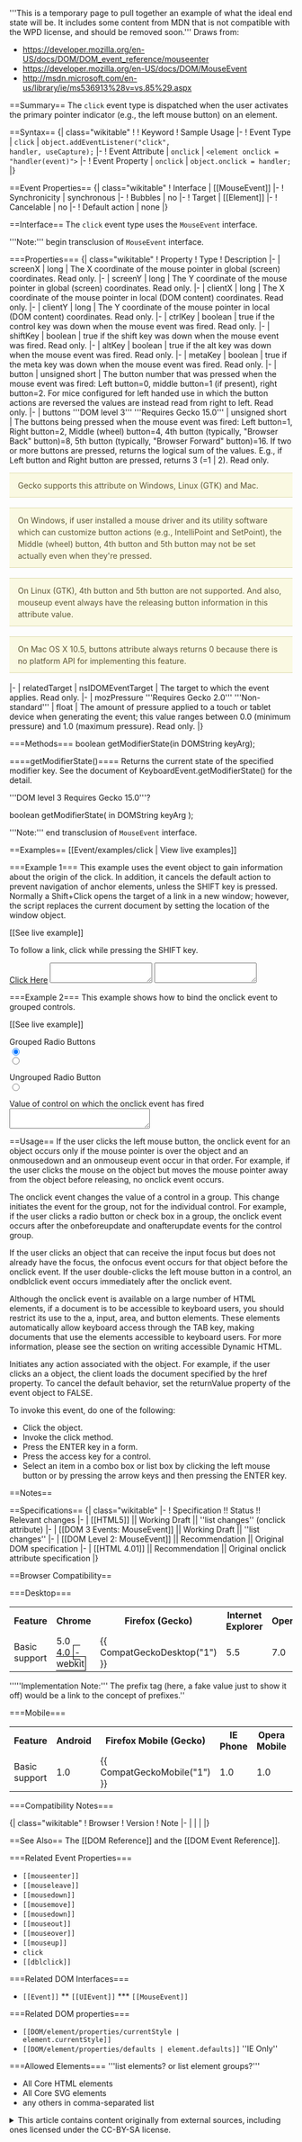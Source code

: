 '''This is a temporary page to pull together an example of what the ideal end state will be. It includes some content from MDN that is not compatible with the WPD license, and should be removed soon.'''
Draws from:
* https://developer.mozilla.org/en-US/docs/DOM/DOM_event_reference/mouseenter
* https://developer.mozilla.org/en-US/docs/DOM/MouseEvent
* http://msdn.microsoft.com/en-us/library/ie/ms536913%28v=vs.85%29.aspx

==Summary==
The <code>click</code> event type is dispatched when the user activates the primary pointer indicator (e.g., the left mouse button) on an element.

==Syntax==
{| class="wikitable"
! 
! Keyword
! Sample Usage
|-
! Event Type
| <code>click</code>
| <code>object.addEventListener("click", handler, useCapture);</code>
|-
! Event Attribute
| <code>onclick</code>
| <code>&lt;element onclick = "handler(event)"&gt;</code>
|-
! Event Property
| <code>onclick</code>
| <code>object.onclick = handler;</code>
|}

==Event Properties==
{| class="wikitable"
! Interface
| [[MouseEvent]]
|-
! Synchronicity
| synchronous
|-
! Bubbles
| no
|-
! Target
| [[Element]]
|-
! Cancelable
| no
|-
! Default action
| none
|}

==Interface==
The <code>click</code> event type uses the <code>MouseEvent</code> interface.

 '''Note:''' begin transclusion of <code>MouseEvent</code> interface.

===Properties===
{| class="wikitable"
! Property
! Type
! Description
|-
| screenX 
| long
| The X coordinate of the mouse pointer in global (screen) coordinates. Read only.
|-
| screenY
| long
| The Y coordinate of the mouse pointer in global (screen) coordinates. Read only.
|-
| clientX
| long
| The X coordinate of the mouse pointer in local (DOM content) coordinates. Read only.
|-
| clientY
| long
| The Y coordinate of the mouse pointer in local (DOM content) coordinates. Read only.
|-
| ctrlKey
| boolean
| true if the control key was down when the mouse event was fired. Read only.
|-
| shiftKey
| boolean
| true if the shift key was down when the mouse event was fired. Read only.
|-
| altKey
| boolean
| true if the alt key was down when the mouse event was fired. Read only.
|-
| metaKey
| boolean
| true if the meta key was down when the mouse event was fired. Read only.
|-
| button
| unsigned short
| The button number that was pressed when the mouse event was fired: Left button=0, middle button=1 (if present), right button=2. For mice configured for left handed use in which the button actions are reversed the values are instead read from right to left. Read only.
|-
| buttons 
 '''DOM level 3''' 
 '''Requires Gecko 15.0'''
| unsigned short 	
| The buttons being pressed when the mouse event was fired: Left button=1, Right button=2, Middle (wheel) button=4, 4th button (typically, "Browser Back" button)=8, 5th button (typically, "Browser Forward" button)=16. If two or more buttons are pressed, returns the logical sum of the values. E.g., if Left button and Right button are pressed, returns 3 (=1 <nowiki>|</nowiki> 2). Read only.

<p style="background: none repeat scroll 0 0 #FAF9E2; border-color: #DDDAAA; border-style: solid; border-width: 1px 0; color: #5D5636; line-height: 1.5em; margin-bottom: 1.286em; padding: 0.75em 15px;">Gecko supports this attribute on Windows, Linux (GTK) and Mac.</p>

<p style="background: none repeat scroll 0 0 #FAF9E2; border-color: #DDDAAA; border-style: solid; border-width: 1px 0; color: #5D5636; line-height: 1.5em; margin-bottom: 1.286em; padding: 0.75em 15px;">On Windows, if user installed a mouse driver and its utility software which can customize button actions (e.g., IntelliPoint and SetPoint), the Middle (wheel) button, 4th button and 5th button may not be set actually even when they're pressed.</p>

<p style="background: none repeat scroll 0 0 #FAF9E2; border-color: #DDDAAA; border-style: solid; border-width: 1px 0; color: #5D5636; line-height: 1.5em; margin-bottom: 1.286em; padding: 0.75em 15px;">On Linux (GTK), 4th button and 5th button are not supported. And also, mouseup event always have the releasing button information in this attribute value.</p>

<p style="background: none repeat scroll 0 0 #FAF9E2; border-color: #DDDAAA; border-style: solid; border-width: 1px 0; color: #5D5636; line-height: 1.5em; margin-bottom: 1.286em; padding: 0.75em 15px;">On Mac OS X 10.5, buttons attribute always returns 0 because there is no platform API for implementing this feature.</p>
|-
| relatedTarget
| nsIDOMEventTarget
| The target to which the event applies. Read only.
|-
| mozPressure 
  '''Requires Gecko 2.0''' 
  '''Non-standard'''
| float
| The amount of pressure applied to a touch or tablet device when generating the event; this value ranges between 0.0 (minimum pressure) and 1.0 (maximum pressure). Read only.
|}

===Methods===
 boolean getModifierState(in DOMString keyArg);

====getModifierState()====
Returns the current state of the specified modifier key. See the document of KeyboardEvent.getModifierState() for the detail. 

'''DOM level 3 Requires Gecko 15.0'''?

 boolean getModifierState(
   in DOMString keyArg
 );

 '''Note:''' end transclusion of <code>MouseEvent</code> interface.

==Examples==
[[Event/examples/click | View live examples]]

===Example 1===
This example uses the event object to gain information about the origin of the click. In addition, it cancels the default action to prevent navigation of anchor elements, unless the SHIFT key is pressed. Normally a Shift+Click opens the target of a link in a new window; however, the script replaces the current document by setting the location of the window object.

[[See live example]]

<syntaxhighlight>
<script type="text/javascript">
/* This code cancels the event. If the click occurs in an anchor
   and the SHIFT key is down, the document is navigated. */
function clickIt()  
{
    var e = window.event.srcElement
    txtName.value = e.tagName;
    txtType.value = e.type;
    if ((e.tagName == "A") && 
        (window.event.shiftKey)) {
        window.location.href = e.href;
    }
    
    window.event.returnValue = false; 
}
</script>
<body onclick="clickIt()">
<p>To follow a link, click while pressing the SHIFT key.</p>
<a href="about:blank">Click Here</a>
<textarea name="txtName"></textarea> <textarea name="txtType"></textarea>
</body>
</syntaxhighlight>

===Example 2===
This example shows how to bind the onclick event to grouped controls.

[[See live example]]

<syntaxhighlight>
<head>
<script type="text/javascript">
function CookieGroup() 
{
txtOutput.value = window.event.srcElement.value;
}
</script>
</head>
<body>
<!-- Controls are grouped by giving them the same NAME but unique IDs. -->
<p>Grouped Radio Buttons<br>
<input type="radio" 
    name="rdoTest" 
    id="Cookies" 
    value="accept_cookies" 
    checked 
    onclick="CookieGroup()"><br>
<input type="radio" 
    name="rdoTest" 
    id="NoCookies" 
    value="refuse_cookies" 
    onclick="CookieGroup()"><br>
</p>
<p>Ungrouped Radio Button<br>
<input type="radio" 
    name="rdoTest1" 
    value="chocolate-chip_cookies" 
    onclick="CookieGroup()"><br>
</p>
<p>Value of control on which the onclick event has fired<br>
<textarea name="txtOutput" style="width: 250px"></textarea> </p>
</body>
</syntaxhighlight>

==Usage==
If the user clicks the left mouse button, the onclick event for an object occurs only if the mouse pointer is over the object and an onmousedown and an onmouseup event occur in that order. For example, if the user clicks the mouse on the object but moves the mouse pointer away from the object before releasing, no onclick event occurs.

The onclick event changes the value of a control in a group. This change initiates the event for the group, not for the individual control. For example, if the user clicks a radio button or check box in a group, the onclick event occurs after the onbeforeupdate and onafterupdate events for the control group.

If the user clicks an object that can receive the input focus but does not already have the focus, the onfocus event occurs for that object before the onclick event. If the user double-clicks the left mouse button in a control, an ondblclick event occurs immediately after the onclick event.

Although the onclick event is available on a large number of HTML elements, if a document is to be accessible to keyboard users, you should restrict its use to the a, input, area, and button elements. These elements automatically allow keyboard access through the TAB key, making documents that use the elements accessible to keyboard users. For more information, please see the section on writing accessible Dynamic HTML.

Initiates any action associated with the object. For example, if the user clicks an a object, the client loads the document specified by the href property. To cancel the default behavior, set the returnValue property of the event object to FALSE.

To invoke this event, do one of the following:

* Click the object.
* Invoke the click method.
* Press the ENTER key in a form.
* Press the access key for a control.
* Select an item in a combo box or list box by clicking the left mouse button or by pressing the arrow keys and then pressing the ENTER key.



==Notes==


==Specifications==
{| class="wikitable"
|-
! Specification !! Status !! Relevant changes
|-
| [[HTML5]] || Working Draft || ''list changes'' (onclick attribute)
|-
| [[DOM 3 Events: MouseEvent]] || Working Draft || ''list changes''
|-
| [[DOM Level 2: MouseEvent]] || Recommendation || Original DOM specification
|-
| [[HTML 4.01]] || Recommendation || Original onclick attribute specification
|}


==Browser Compatibility==

===Desktop===
<div id="compat-desktop">
  <table class="compat-table">
       <tr>
        <th>Feature</th>
        <th>Chrome</th>
        <th>Firefox (Gecko)</th>
        <th>Internet Explorer</th>
        <th>Opera</th>
        <th>Safari</th>
      </tr>
      <tr>
        <td>Basic support</td>
        <td>5.0<br/>4.0 <span style='border:1px solid black; padding:2px'>-webkit</span></td>
        <td>{{ CompatGeckoDesktop("1") }}</td>
        <td>5.5</td>
        <td>7.0</td>
        <td>1.0</td>
      </tr>
  </table>
</div>

'''''Implementation Note:''' The prefix tag (here, a fake value just to show it off) would be a link to the concept of prefixes.''

===Mobile===
<div id="compat-mobile">
  <table class="compat-table">
      <tr>
        <th>Feature</th>
        <th>Android</th>
        <th>Firefox Mobile (Gecko)</th>
        <th>IE Phone</th>
        <th>Opera Mobile</th>
        <th>Safari Mobile</th>
      </tr>
      <tr>
        <td>Basic support</td>
        <td>1.0</td>
        <td>{{ CompatGeckoMobile("1") }}</td>
        <td>1.0</td>
        <td>1.0</td>
        <td>1.0</td>
      </tr>
  </table>
</div>

===Compatibility Notes===

{| class="wikitable"
! Browser
! Version
! Note
|-
| 
| 
| 
|}

==See Also==
The [[DOM Reference]] and the [[DOM Event Reference]].

===Related Event Properties===
* <code>[[mouseenter]]</code>
* <code>[[mouseleave]]</code>
* <code>[[mousedown]]</code>
* <code>[[mousemove]]</code>
* <code>[[mousedown]]</code>
* <code>[[mouseout]]</code>
* <code>[[mouseover]]</code>
* <code>[[mouseup]]</code>
* <code>click</code>
* <code>[[dblclick]]</code>

===Related DOM Interfaces===
* <code>[[Event]]</code>
** <code>[[UIEvent]]</code>
*** <code>[[MouseEvent]]</code>

===Related DOM properties===
* <code>[[DOM/element/properties/currentStyle | element.currentStyle]]</code>
* <code>[[DOM/element/properties/defaults | element.defaults]]</code> ''IE Only''

===Allowed Elements===
'''list elements? or list element groups?'''
* All Core HTML elements
* All Core SVG elements
* any others in comma-separated list

<details>
	<summary>This article contains content originally from external sources, including ones licensed under the CC-BY-SA license.</summary>
	<div>
		Portions of this content copyright 2012 Mozilla Contributors. This article contains work licensed under the Creative Commons Attribution-Sharealike License v2.5 or later. The original work is available at Mozilla Developer Network:
<a href="http://developer.mozilla.org/foo" target="_blank">Foo</a>
	</div>
	<div>
		Portions of this content come from Foo.org: <a href="http://foo.org/baz" target="_blank">Baz</a>
	</div>
</details>